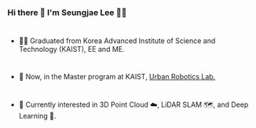 ### Hi there 👋 I'm Seungjae Lee :technologist:
#
- :man_student: Graduated from Korea Advanced Institute of Science and Technology (KAIST), EE and ME.
#
- 🔭	Now, in the Master program at KAIST, [Urban Robotics Lab.][urllink]
#
- 🌱 Currently interested in 3D Point Cloud :cloud:, LiDAR SLAM :world_map:, and Deep Learning :brain:.

[urllink]:https://github.com/url-kaist

<!--
**seungjae24/seungjae24** is a ✨ _special_ ✨ repository because its `README.md` (this file) appears on your GitHub profile.

Here are some ideas to get you started:

- 🔭 I’m currently working on ...
- 🌱 I’m currently learning ...
- 👯 I’m looking to collaborate on ...
- 🤔 I’m looking for help with ...
- 💬 Ask me about ...
- 📫 How to reach me: ...
- 😄 Pronouns: ...
- ⚡ Fun fact: ...
-->
